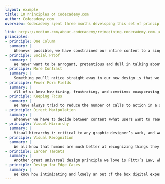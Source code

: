 ```yaml
---
layout: example
title: 10 Principles of Codecademy.com
author: Codecademy.com
overview: Codecademy spent three months developing this set of principles. The source contains additional contextual screenshots and videos.

link: https://medium.com/about-codecademy/reimagining-codecademy-com-1ebd994e2c08
principles:
- principle: One Column
  summary: |
    Whenever possible, we have constrained our entire content to a single-column layout. This helped us focus on the core purpose of the page, while also giving us more control over our narrative. A one column layout was also easier to implement within our first responsive design system, by minimizing variation between different screens and form factors, such as mobile and tablet.
- principle: Social Proof
  summary: |
    We never want to be arrogant, pretentious and dull in talking about ourselves, the features we have just launched, or how the product can change your life. In our new redesign we rely more frequently on our users and community to convey the benefits of Codecademy and the impact it had in their lives via quotes and testimonials.
- principle: More Contrast
  summary: |
    Something you’ll notice straight away in our new design is that we use color quite sparingly, and normally with a very defined purpose. For most part, color is associated with specific actions: hover states, primary and secondary buttons and controls. This way we can guarantee that our calls to action are very prominent and distinguishable from other surrounding elements.
- principle: Fewer Form Fields
  summary: |
    All of us know how tiring, frustrating, and sometimes exasperating, it can be to fill long forms of personal information. Whenever we require input from our users we have tried to minimize the number questions and forms fields. Overall, this measure also tends to increase conversion rates and reduce users’ typing fatigue.
- principle: Keeping Focus
  summary: |
    We have always tried to reduce the number of calls to action in a single page, since we want users to focus on what matters the most, while also being able to single out the primary activity. One of our favorite design principles is Hick’s Law, which says that time it takes for a user to make a decision depends on the number of choices available — the higher the number the longer the decision time.
- principle: Direct Manipulation
  summary: |
    Whenever we have to decide between content (what users want to read, consume, and act upon) and chrome (actions, controls, and navigation), our answer is very swift: content should come first. As much as possible, we have allowed users to directly act upon UI elements for further contextual actions and controls, and in the process considerably minimize the amount of links and chrome on a page.
- principle: Visual Hierarchy
  summary: |
    Visual hierarchy is critical to any graphic designer’s work, and we have looked at it very closely when redesigning our 70+ pages. We have used typography, color and area to provide users with a clear content order that respects white space and recurrently gives their eyes a place to rest. Overall, we want the implicit hierarchy of each page to be immediately perceived, in order to improve its message and legibility.
- principle: Visual Recognition
  summary: |
    We all know that humans are much better at recognizing things they have previously seen or experienced, than recalling them from memory. This is why we have introduced throughout our ecosystem (Profile, Dashboard, Track overview) snapshots of users’ in-progress projects. This way we can comfort users with visual elements they are familiar with, whenever they want to continue where they left off.
- principle: Larger Targets
  summary: |
    Another great universal design principle we love is Fitts’s Law, which essentially says that the time required to move and interact with a target area is a function of the distance and size of the target. The closer and larger the target, the faster the action. This is why we have increased the size of many UI elements, such as form fields, buttons, cards and links. Overall, it improves general usability (Fitts’s Law) and ease of use in touch-enabled platforms.
- principle: Design for Edge Cases
  summary: |
    We know how intimidating and lonely an out of the box digital experience can be, where many features might still be disabled for newcomers. As part of our redesign, we wanted to optimize our first time user experience, to feel like a rich, welcoming place, where users feel confident in exploring further. From our Dashboard to our Profile, we want users to always feel welcomed, even if they have just joined us.
---
```

